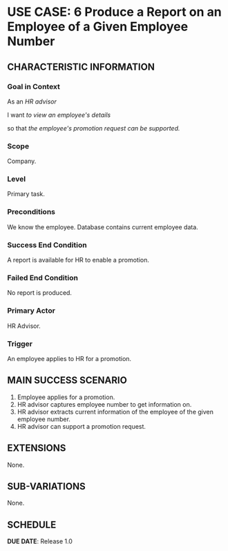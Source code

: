 # USE CASE: 6 Produce a Report on an Employee of a Given Employee Number

## CHARACTERISTIC INFORMATION

### Goal in Context

As an *HR advisor*

I want *to view an employee's details*

so that *the employee's promotion request can be supported.*

### Scope

Company.

### Level

Primary task.

### Preconditions

We know the employee.  Database contains current employee data.

### Success End Condition

A report is available for HR to enable a promotion.

### Failed End Condition

No report is produced.

### Primary Actor

HR Advisor.

### Trigger

An employee applies to HR for a promotion.

## MAIN SUCCESS SCENARIO

1. Employee applies for a promotion.
2. HR advisor captures employee number to get information on.
3. HR advisor extracts current information of the employee of the given employee number.
4. HR advisor can support a promotion request.

## EXTENSIONS

None.

## SUB-VARIATIONS

None.

## SCHEDULE

**DUE DATE**: Release 1.0